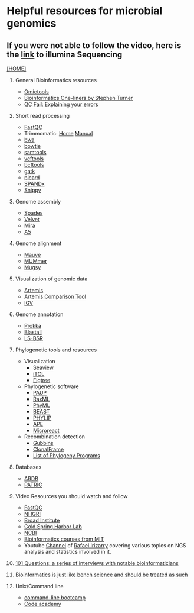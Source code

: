 # Helpful resources for microbial genomics

## If you were not able to follow the video, here is the [link](https://www.youtube.com/watch?v=womKfikWlxM) to illumina Sequencing

[[HOME]](https://github.com/alipirani88/Comparative_Genomics/blob/master/README.md)

1. General Bioinformatics resources
	- [Omictools](http://omictools.com/)
	- [Bioinformatics One-liners by Stephen Turner](https://github.com/stephenturner/oneliners)
	- [QC Fail: Explaining your errors](https://sequencing.qcfail.com/)
	
	
2. Short read processing 
	- [FastQC](http://www.bioinformatics.babraham.ac.uk/projects/fastqc/)
	- Trimmomatic: [Home](http://www.usadellab.org/cms/?page=trimmomatic) [Manual](http://www.usadellab.org/cms/uploads/supplementary/Trimmomatic/TrimmomaticManual_V0.32.pdf)
	- [bwa](http://bio-bwa.sourceforge.net/)
	- [bowtie](http://bowtie-bio.sourceforge.net/index.shtml)
	- [samtools](http://samtools.sourceforge.net/)
	- [vcftools](http://vcftools.sourceforge.net/)
	- [bcftools](https://samtools.github.io/bcftools/bcftools.html)
	- [gatk](https://www.broadinstitute.org/gatk/) 
	- [picard](http://broadinstitute.github.io/picard/) 
	- [SPANDx](https://github.com/dsarov/SPANDx) 
	- [Snippy](https://github.com/tseemann/snippy) 
	
3. Genome assembly 
	- [Spades](http://bioinf.spbau.ru/spades)
	- [Velvet](https://www.ebi.ac.uk/~zerbino/velvet/) 
	- [Mira](https://sourceforge.net/p/mira-assembler/wiki/Home/) 
	- [A5](https://sourceforge.net/p/ngopt/wiki/browse_pages/)
	
4. Genome alignment 
	- [Mauve](http://darlinglab.org/mauve/download.html)
	- [MUMmer](http://mummer.sourceforge.net/)
	- [Mugsy](http://mugsy.sourceforge.net/) 
	
5. Visualization of genomic data
	- [Artemis](http://www.sanger.ac.uk/science/tools/artemis) 
	- [Artemis Comparison Tool](http://www.sanger.ac.uk/science/tools/artemis-comparison-tool-act)
	- [IGV](https://www.broadinstitute.org/igv/)
	
6. Genome annotation 
	- [Prokka](http://www.vicbioinformatics.com/software.prokka.shtml) 
	- [Blastall](https://blast.ncbi.nlm.nih.gov/Blast.cgi?PAGE_TYPE=BlastDocs&DOC_TYPE=Download)
	- [LS-BSR](https://github.com/jasonsahl/LS-BSR) 
	
7. Phylogenetic tools and resources
	- Visualization 
		- [Seaview](http://doua.prabi.fr/software/seaview) 
		- [iTOL](http://itol.embl.de/) 
		- [Figtree](http://tree.bio.ed.ac.uk/software/figtree/) 
	- Phylogenetic software 
		- [PAUP](http://paup.csit.fsu.edu/)
		- [RaxML](http://sco.h-its.org/exelixis/software.html) 
		- [PhyML](http://www.atgc-montpellier.fr/phyml/)
		- [BEAST](http://beast.bio.ed.ac.uk/)
		- [PHYLIP](http://evolution.genetics.washington.edu/phylip.html)
		- [APE](http://ape-package.ird.fr/)
		- [Microreact](http://microreact.org/showcase/)
	- Recombination detection 
		- [Gubbins](http://www.sanger.ac.uk/science/tools/gubbins)
		- [ClonalFrame](http://www.xavierdidelot.xtreemhost.com/clonalframe.htm?ckattempt=1)
		- [List of Phylogeny Programs](http://evolution.genetics.washington.edu/phylip/software.html)
8. Databases
	- [ARDB](http://ardb.cbcb.umd.edu/)
	- [PATRIC](https://www.patricbrc.org/portal/portal/patric/Home)
	

9. Video Resources you should watch and follow
	- [FastQC](https://www.youtube.com/watch?v=bz93ReOv87Y) 
	- [NHGRI](https://www.youtube.com/user/GenomeTV) 
	- [Broad Institute](https://www.youtube.com/channel/UCv4IbnP9j9RC_aZAs8wqdeQ)
	- [Cold Spring Harbor Lab](https://www.youtube.com/channel/UCVqWctrxf5-oBIM1lqOIt-A)
	- [NCBI](https://www.youtube.com/user/NCBINLM/videos)
	- [Bioinformatics courses from MIT](https://www.youtube.com/channel/UCEBb1b_L6zDS3xTUrIALZOw)
	- Youtube [Channel](https://www.youtube.com/channel/UC1lb9cYp9wt8xjF3APM9bMw) of [Rafael Irizarry](http://rafalab.dfci.harvard.edu/) covering various topics on NGS analysis and statistics involved in it.
	
10. [101 Questions: a series of interviews with notable bioinformaticians](http://www.acgt.me/blog/2014/3/25/101-questions-a-new-series-of-interviews-with-notable-bioinformaticians)

11. [Bioinformatics is just like bench science and should be treated as such](http://cabbagesofdoom.blogspot.com/2015/08/bioinformatics-is-just-like-bench.html)

12. Unix/Command line 
	- [command-line bootcamp](http://rik.smith-unna.com/command_line_bootcamp/?id=9xnbkx6eaof)
	- [Code academy](https://www.codecademy.com/en/courses/learn-the-command-line)


